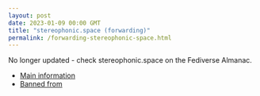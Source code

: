 ```yaml
---
layout: post
date: 2023-01-09 00:00 GMT
title: "stereophonic.space (forwarding)"
permalink: /forwarding-stereophonic-space.html
---
```


No longer updated - check stereophonic.space on the Fediverse Almanac.

* [Main information](https://www.fediversealmanac.com/api/v1/instances/stereophonic.space)
* [Banned from](https://www.fediversealmanac.com/api/v1/instances/stereophonic.space/banned_from)

